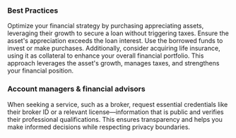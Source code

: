 ### Best Practices


Optimize your financial strategy by purchasing appreciating assets, leveraging their growth to secure a loan without triggering taxes. Ensure the asset's appreciation exceeds the loan interest. Use the borrowed funds to invest or make purchases. Additionally, consider acquiring life insurance, using it as collateral to enhance your overall financial portfolio. This approach leverages the asset's growth, manages taxes, and strengthens your financial position.


### Account managers & financial advisors

When seeking a service, such as a broker, request essential credentials like their broker ID or a relevant license—information that is public and verifies their professional qualifications. This ensures transparency and helps you make informed decisions while respecting privacy boundaries.